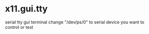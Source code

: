 # x11.gui.tty
serial tty gui terminal
change "/dev/ps/0" to serial device you want to control or test
